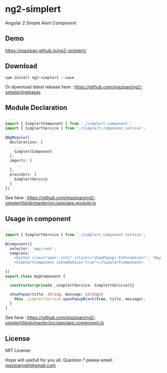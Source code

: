 # ng2-simplert
Angular 2 Simple Alert Component

## Demo
https://mazipan.github.io/ng2-simplert/

## Download
```
npm install ng2-simplert --save
```
Or download latest release here : https://github.com/mazipan/ng2-simplert/releases

## Module Declaration
```typescript
....
import { SimplertComponent } from './simplert.component';
import { SimplertService } from './simplert.component.service';
...
@NgModule({
  declarations: [
    ...
    SimplertComponent
  ],
  imports: [
    ...
  ],
  providers: [
    SimplertService
  ]
})
```
See here : https://github.com/mazipan/ng2-simplert/blob/master/src/app/app.module.ts

## Usage in component
```typescript
....
import { SimplertService } from './simplert.component.service';
...
@Component({
  selector: 'app-root',
  template: `
    <button class="open--info" (click)="showPopup('Information!', 'Hey, I am Opened...')">Open Information Alert</button>
    <SimplertComponent isUseRadius="true"></SimplertComponent>
  `
})
export class AppComponent {

  constructor(private _simplertService: SimplertService){}

  showPopup(title: string, message: string){
    this._simplertService.openPopupBlock(true, title, message);
  }
}
```
See here : https://github.com/mazipan/ng2-simplert/blob/master/src/app/app.component.ts


## License
MIT License


Hope will usefull for you all.
Question ? please email : mazipanneh@gmail.com
